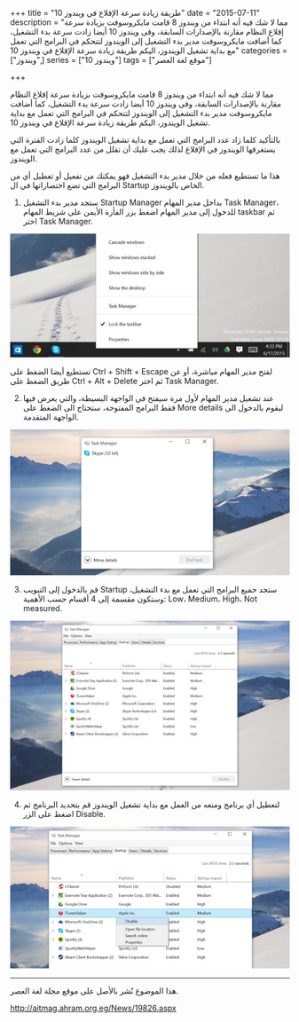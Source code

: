 +++
title = "طريقة زيادة سرعة الإقلاع في ويندوز 10"
date = "2015-07-11"
description = "مما لا شك فيه أنه ابتداء من ويندوز 8 قامت مايكروسوفت بزيادة سرعة إقلاع النظام مقارنة بالإصدارات السابقة، وفى ويندوز 10 أيضا زادت سرعة بدء التشغيل، كما أضافت مايكروسوفت مدير بدء التشغيل إلى الويندوز لتتحكم في البرامج التي تعمل مع بداية تشغيل الويندوز، اليكم طريقة زيادة سرعة الإقلاع في ويندوز 10"
categories = ["ويندوز",]
series = ["ويندوز 10"]
tags = ["موقع لغة العصر"]

+++

مما لا شك فيه أنه ابتداء من ويندوز 8 قامت مايكروسوفت بزيادة سرعة إقلاع النظام مقارنة بالإصدارات السابقة، وفى ويندوز 10 أيضا زادت سرعة بدء التشغيل، كما أضافت مايكروسوفت مدير بدء التشغيل إلى الويندوز لتتحكم في البرامج التي تعمل مع بداية تشغيل الويندوز، اليكم طريقة زيادة سرعة الإقلاع في ويندوز 10.

بالتأكيد كلما زاد عدد البرامج التي تعمل مع بداية تشغيل الويندوز كلما زادت الفترة التي يستغرقها الويندوز في الإقلاع لذلك يجب عليك أن تقلل من عدد البرامج التي تعمل مع الويندوز.

هذا ما تستطيع فعله من خلال مدير بدء التشغيل فهو يمكنك من تفعيل أو تعطيل أي من البرامج التي تضع اختصاراتها في ال Startup الخاص بالويندوز.

1. ستجد مدير بدء التشغيل Startup Manager بداخل مدير المهام Task Manager، للدخول إلى مدير المهام اضغط بزر الفأرة الأيمن على شريط المهام taskbar ثم اختر Task Manager.

![](images/2015-635722412118084596-808.jpg "1")

تستطيع أيضا الضغط على Ctrl + Shift + Escape لفتح مدير المهام مباشرة، أو عن طريق الضغط على Ctrl + Alt + Delete ثم اختر Task Manager.

2. عند تشغيل مدير المهام لأول مرة سيفتح في الواجهة البسيطة، والتي يعرض فيها فقط البرامج المفتوحة، ستحتاج الى الضغط على More details ليقوم بالدخول الى الواجهة المتقدمة.

![](images/2015-635722413092303346-230.jpg "2")

3. قم بالدخول إلى التبويب Startup ستجد جميع البرامج التي تعمل مع بدء التشغيل، وستكون مقسمة إلى 4 أقسام حسب الأهمية: Low، Medium، High، Not measured.

![](thumbnail-2015-635722413287147096-714.jpg "3")

4. لتعطيل أي برنامج ومنعه من العمل مع بداية تشغيل الويندوز قم بتحديد البرنامج ثم اضغط على الزر Disable.

![](images/2015-635722413629803346-980.jpg "4")

---
هذا الموضوع نٌشر باﻷصل على موقع مجلة لغة العصر.

http://aitmag.ahram.org.eg/News/19826.aspx